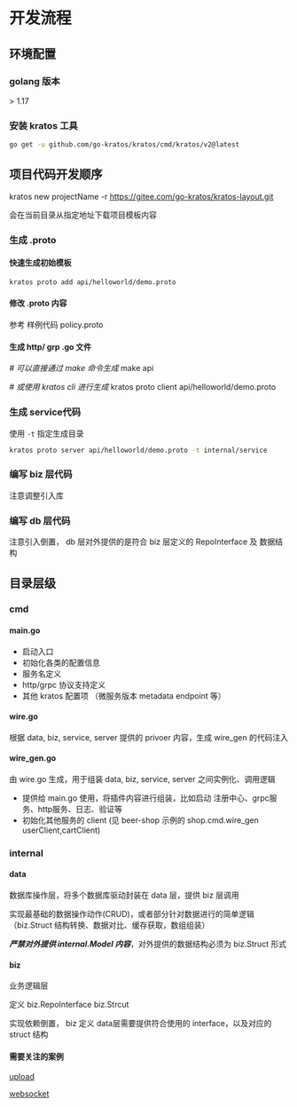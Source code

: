 # 开发流程

## 环境配置

### golang 版本

\> 1.17

### 安装 kratos 工具

```bash
go get -u github.com/go-kratos/kratos/cmd/kratos/v2@latest
```

## 项目代码开发顺序

kratos new projectName -r https://gitee.com/go-kratos/kratos-layout.git

会在当前目录从指定地址下载项目模板内容

### 生成 .proto

#### 快速生成初始模板

```bash
kratos proto add api/helloworld/demo.proto
```

#### 修改 .proto 内容

参考 样例代码 policy.proto

#### 生成 http/ grp .go 文件

_# 可以直接通过 make 命令生成_ make api

_# 或使用 kratos cli 进行生成_ kratos proto client api/helloworld/demo.proto

### 生成 service代码

使用 `-t` 指定生成目录

```bash
kratos proto server api/helloworld/demo.proto -t internal/service
```

### 编写 biz 层代码

注意调整引入库

### 编写 db 层代码

注意引入倒置， db 层对外提供的是符合 biz 层定义的 RepoInterface 及 数据结构

## 目录层级

### cmd

#### main.go

* 启动入口
* 初始化各类的配置信息
* 服务名定义
* http/grpc 协议支持定义
* 其他 kratos 配置项 （微服务版本 metadata endpoint 等）

#### wire.go

根据 data, biz, service, server 提供的 privoer 内容，生成 wire\_gen 的代码注入

#### wire\_gen.go

由 wire.go 生成，用于组装 data, biz, service, server 之间实例化、调用逻辑

* 提供给 main.go 使用，将插件内容进行组装，比如启动 注册中心、grpc服务、http服务、日志、验证等
* 初始化其他服务的 client (见 beer-shop 示例的 shop.cmd.wire\_gen userClient,cartClient)

### internal

#### data

数据库操作层，将多个数据库驱动封装在 data 层，提供 biz 层调用

实现最基础的数据操作动作(CRUD)，或者部分针对数据进行的简单逻辑（biz.Struct 结构转换、数据对比、缓存获取，数组组装）

_**严禁对外提供 internal.Model 内容**_，对外提供的数据结构必须为 biz.Struct 形式

#### biz

业务逻辑层

定义 biz.RepoInterface biz.Strcut

实现依赖倒置， biz 定义 data层需要提供符合使用的 interface，以及对应的 struct 结构

#### 需要关注的案例

[upload](https://github.com/go-kratos/examples/blob/main/http/upload/main.go)

[websocket](https://github.com/go-kratos/examples/tree/main/ws)
